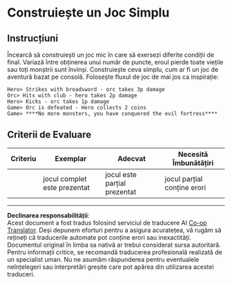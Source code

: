 <!--
CO_OP_TRANSLATOR_METADATA:
{
  "original_hash": "24201cf428c7edba1ccec2a78a0dd8f8",
  "translation_date": "2025-08-28T08:00:49+00:00",
  "source_file": "6-space-game/6-end-condition/assignment.md",
  "language_code": "ro"
}
-->
# Construiește un Joc Simplu

## Instrucțiuni

Încearcă să construiești un joc mic în care să exersezi diferite condiții de final. Variază între obținerea unui număr de puncte, eroul pierde toate viețile sau toți monștrii sunt învinși. Construiește ceva simplu, cum ar fi un joc de aventură bazat pe consolă. Folosește fluxul de joc de mai jos ca inspirație:

```
Hero> Strikes with broadsword - orc takes 3p damage
Orc> Hits with club - hero takes 2p damage
Hero> Kicks - orc takes 1p damage
Game> Orc is defeated - Hero collects 2 coins
Game> ****No more monsters, you have conquered the evil fortress****
```

## Criterii de Evaluare

| Criteriu | Exemplar               | Adecvat                     | Necesită Îmbunătățiri      |
| -------- | ---------------------- | --------------------------- | -------------------------- |
|          | jocul complet este prezentat | jocul este parțial prezentat | jocul parțial conține erori |

---

**Declinarea responsabilității**:  
Acest document a fost tradus folosind serviciul de traducere AI [Co-op Translator](https://github.com/Azure/co-op-translator). Deși depunem eforturi pentru a asigura acuratețea, vă rugăm să rețineți că traducerile automate pot conține erori sau inexactități. Documentul original în limba sa nativă ar trebui considerat sursa autoritară. Pentru informații critice, se recomandă traducerea profesională realizată de un specialist uman. Nu ne asumăm răspunderea pentru eventualele neînțelegeri sau interpretări greșite care pot apărea din utilizarea acestei traduceri.